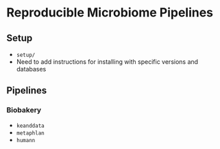 # Reproducible Microbiome Pipelines

## Setup

- `setup/`
- Need to add instructions for installing with specific versions
  and databases

## Pipelines

### Biobakery

- `keanddata`
- `metaphlan`
- `humann`